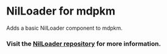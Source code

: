 # NilLoader for mdpkm
Adds a basic NilLoader component to mdpkm.<br/>


### Visit the [NilLoader repository](https://github.com/unascribed/NilLoader) for more information.
